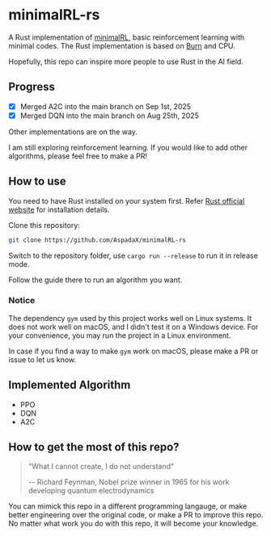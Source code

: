 # minimalRL-rs

A Rust implementation of [minimalRL](https://github.com/seungeunrho/minimalRL), basic reinforcement learning with minimal codes. The Rust implementation is based on [Burn](https://github.com/tracel-ai/burn) and CPU. 

Hopefully, this repo can inspire more people to use Rust in the AI field. 

## Progress

- [X] Merged A2C into the main branch on Sep 1st, 2025
- [X] Merged DQN into the main branch on Aug 25th, 2025

Other implementations are on the way. 

I am still exploring reinforcement learning. If you would like to add other algorithms, please feel free to make a PR! 

## How to use

You need to have Rust installed on your system first. Refer [Rust official website](https://www.rust-lang.org/tools/install) for installation details. 

Clone this repository:
```bash
git clone https://github.com/AspadaX/minimalRL-rs
```

Switch to the repository folder, use `cargo run --release` to run it in release mode. 

Follow the guide there to run an algorithm you want. 

### Notice

The dependency `gym` used by this project works well on Linux systems. It does not work well on macOS, and I didn't test it on a Windows device. For your convenience, you may run the project in a Linux environment. 

In case if you find a way to make `gym` work on macOS, please make a PR or issue to let us know. 

## Implemented Algorithm

- PPO
- DQN
- A2C

## How to get the most of this repo? 

> "What I cannot create, I do not understand"
> 
> -- Richard Feynman, Nobel prize winner in 1965 for his work developing quantum electrodynamics

You can mimick this repo in a different programming langauge, or make better engineering over the original code, or make a PR to improve this repo. No matter what work you do with this repo, it will become your knowledge. 
